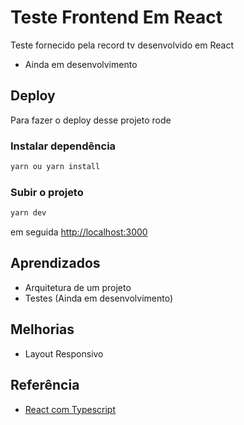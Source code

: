 
# Teste Frontend Em React
Teste fornecido pela record tv desenvolvido em React

- Ainda em desenvolvimento

## Deploy

Para fazer o deploy desse projeto rode

### Instalar dependência

```bash
yarn ou yarn install
```
### Subir o projeto
```bash
yarn dev
```

em seguida [http://localhost:3000](http://localhost:3000) 

## Aprendizados

- Arquitetura de um projeto
- Testes (Ainda em desenvolvimento)


## Melhorias

- Layout Responsivo

## Referência

 - [React com Typescript](https://cursos.alura.com.br/formacao-react-ts)


